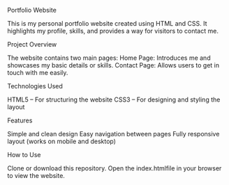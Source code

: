 Portfolio Website

This is my personal portfolio website created using HTML and CSS.
It highlights my profile, skills, and provides a way for visitors to contact me.

 Project Overview

The website contains two main pages:
Home Page: Introduces me and showcases my basic details or skills.
Contact Page: Allows users to get in touch with me easily.

 Technologies Used

HTML5 – For structuring the website
CSS3 – For designing and styling the layout

 Features

Simple and clean design
Easy navigation between pages
Fully responsive layout (works on mobile and desktop)

 How to Use

Clone or download this repository.
Open the index.htmlfile in your browser to view the website.
